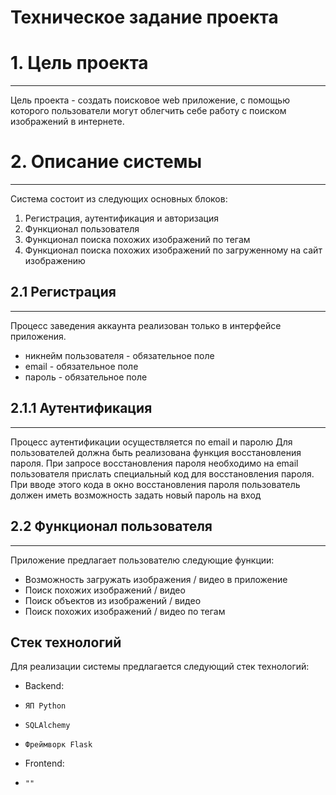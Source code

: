 Техническое задание проекта
===========================
# 1. Цель проекта
***
Цель проекта - создать поисковое web приложение, с помощью которого
пользователи могут облегчить себе работу с поиском изображений в 
интернете.
# 2. Описание системы
***
Система состоит из следующих основных блоков:
   1. Регистрация, аутентификация и авторизация
   2. Функционал пользователя
   3. Функционал поиска похожих изображений по тегам
   4. Функционал поиска похожих изображений по загруженному на сайт изображению
## 2.1 Регистрация
***
Процесс заведения аккаунта реализован только в интерфейсе приложения.
+ никнейм пользователя - обязательное поле
+ email - обязательное поле
+ пароль - обязательное поле
## 2.1.1 Аутентификация
***
Процесс аутентификации осуществляется по email и паролю
Для пользователей должна быть реализована функция 
восстановления пароля. При запросе восстановления пароля 
необходимо на email пользователя прислать специальный 
код для восстановления пароля. При вводе этого кода в 
окно восстановления пароля пользователь должен иметь 
возможность задать новый пароль на вход
## 2.2 Функционал пользователя
***
Приложение предлагает пользователю следующие функции:
+ Возможность загружать изображения / видео в приложение
+ Поиск похожих изображений / видео
+ Поиск объектов из изображений / видео
+ Поиск похожих изображений / видео по тегам
## Стек технологий
Для реализации системы предлагается следующий стек технологий:
+ Backend:
+     ЯП Python
+     SQLAlchemy 
+     Фреймворк Flask
+ Frontend:
+     ""